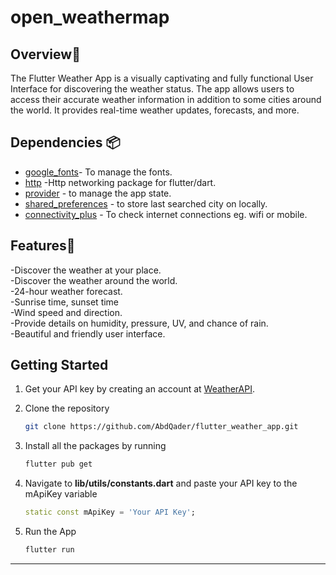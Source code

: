 # open_weathermap

## Overview📙 <br>
The Flutter Weather App is a visually captivating and fully functional User Interface for discovering the weather status. The app allows users to access their accurate weather information in addition to some cities around the world. It provides real-time weather updates, forecasts, and more.

## Dependencies 📦️
- [google_fonts](https://pub.dev/packages/google_fonts)- To manage the fonts.
- [http](https://pub.dev/packages/http) -Http networking package for flutter/dart.
- [provider](https://pub.dev/packages/provider) - to manage the app state.
- [shared_preferences](https://pub.dev/packages/shared_preferences) - to store last searched city on locally.
- [connectivity_plus](https://pub.dev/packages/connectivity_plus) - To check internet connections eg. wifi or mobile.

## Features🌟<br>
-Discover the weather at your place.<br>
-Discover the weather around the world.<br>
-24-hour weather forecast.<br>
-Sunrise time, sunset time<br>
-Wind speed and direction.<br>
-Provide details on humidity, pressure, UV, and chance of rain.<br>
-Beautiful and friendly user interface.<br>

## Getting Started
1. Get your API key by creating an account at [WeatherAPI](https://www.weatherapi.com).
2. Clone the repository

   ```sh
   git clone https://github.com/AbdQader/flutter_weather_app.git
   ```
3. Install all the packages by running
   ```sh
   flutter pub get
   ```
4. Navigate to **lib/utils/constants.dart** and paste your API key to the mApiKey variable
   ```dart
   static const mApiKey = 'Your API Key';
   ```
5. Run the App
   ```dart
   flutter run
   ```
---
